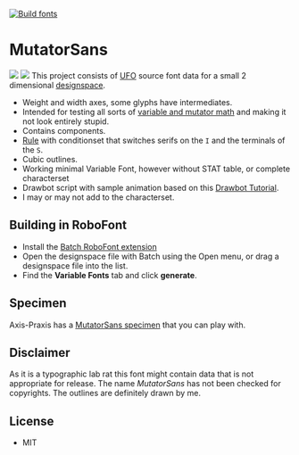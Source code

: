 [![Build fonts](https://github.com/LettError/mutatorSans/actions/workflows/build-font.yml/badge.svg)](https://github.com/LettError/mutatorSans/actions/workflows/build-font.yml)

# MutatorSans
![](mutatormasters.png	)
![](mutatorSans.gif)
This project consists of [UFO](http://unifiedfontobject.org) source font data for a small 2 dimensional [designspace](https://github.com/LettError/designSpaceDocument).

* Weight and width axes, some glyphs have intermediates.
* Intended for testing all sorts of [variable and mutator math](https://github.com/LettError/MutatorMath) and making it not look entirely stupid.
* Contains components.
* [Rule](https://github.com/fonttools/fonttools/tree/master/Doc/source/designspaceLib#rules) with conditionset that switches serifs on the `I` and the terminals of the `S`.
* Cubic outlines.
* Working minimal Variable Font, however without STAT table, or complete characterset
* Drawbot script with sample animation based on this [Drawbot Tutorial](http://forum.drawbot.com/topic/50/tutorial-request-how-to-animate-a-variable-font).
* I may or may not add to the characterset.

## Building in RoboFont
* Install the [Batch RoboFont extension](https://github.com/typemytype/batchRoboFontExtension)
* Open the designspace file with Batch using the Open menu, or drag a designspace file into the list.
* Find the **Variable Fonts** tab and click **generate**.

## Specimen
Axis-Praxis has a [MutatorSans specimen](http://www.axis-praxis.org/specimens/mutatorsans) that you can play with.

## Disclaimer
As it is a typographic lab rat this font might contain data that is not appropriate for release. The name *MutatorSans* has not been checked for copyrights. The outlines are definitely drawn by me.

## License
* MIT
